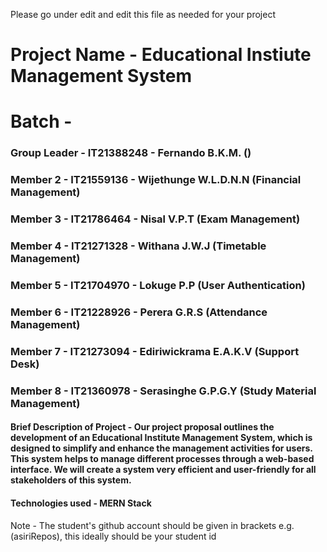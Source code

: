 Please go under edit and edit this file as needed for your project

# Project Name - Educational Instiute Management System
# Batch - 
### Group Leader - IT21388248 - Fernando B.K.M. ()
### Member 2 - IT21559136 - Wijethunge W.L.D.N.N (Financial Management)
### Member 3 - IT21786464 - Nisal V.P.T (Exam Management)
### Member 4 - IT21271328 - Withana J.W.J (Timetable Management)
### Member 5 - IT21704970 - Lokuge P.P (User Authentication)
### Member 6 - IT21228926 - Perera G.R.S (Attendance Management)
### Member 7 - IT21273094 - Ediriwickrama E.A.K.V (Support Desk)
### Member 8 - IT21360978 - Serasinghe G.P.G.Y (Study Material Management)

#### Brief Description of Project - Our project proposal outlines the development of an Educational Institute Management System, which is designed to simplify and enhance the management activities for users. This system helps to manage different processes through a web-based interface. We will create a system very efficient and user-friendly for all stakeholders of this system.

#### Technologies used - MERN Stack

Note - The student's github account should be given in brackets e.g. (asiriRepos), this ideally should be your student id 

